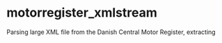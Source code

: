 # motorregister_xmlstream
Parsing large XML file from the Danish Central Motor Register, extracting 
